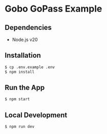 # Gobo GoPass Example

## Dependencies

-   Node.js v20

## Installation

```bash
$ cp .env.example .env
$ npm install
```

## Run the App

```bash
$ npm start
```

## Local Development

```bash
$ npm run dev
```
